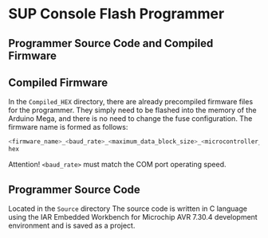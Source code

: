 # SUP Console Flash Programmer
## Programmer Source Code and Compiled Firmware

## Compiled Firmware
In the `Compiled_HEX` directory, there are already precompiled firmware files for the programmer. They simply need to be flashed into the memory of the Arduino Mega, and there is no need to change the fuse configuration. The firmware name is formed as follows:

```sh
<firmware_name>_<baud_rate>_<maximum_data_block_size>_<microcontroller_clock_frequency>.hex
hex
```
Attention! `<baud_rate>` must match the COM port operating speed.

## Programmer Source Code
Located in the `Source` directory
The source code is written in C language using the IAR Embedded Workbench for Microchip AVR 7.30.4 development environment and is saved as a project.